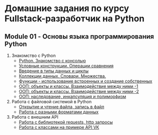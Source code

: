 Домашние задания по курсу Fullstack-разработчик на Python
=========================================================

Module 01 - Основы языка программирования Python
------------------------------------------------
1. Знакомство с Python
    + [Python. Знакомство с консолью](https://github.com/AndriusRU/netology_py_tasks/blob/main/01%20Intro.md)
    + [Условные конструкции. Операции сравнения](https://github.com/AndriusRU/netology_py_tasks/blob/main/02%20If-else.md)
    + [Введение в типы данных и циклы](https://github.com/AndriusRU/netology_py_tasks/blob/main/03%20For%20While.md)
    + [Коллекции данных. Словари. Множества.](https://github.com/AndriusRU/netology_py_tasks/blob/main/04%20List%20Dictionary%20Set.md)
    + [Функции - использование встроенных и создание собственных](https://github.com/AndriusRU/netology_py_tasks/blob/main/05%20Functions.md)
    + [ООП: объекты и классы. Взаимодействие между ними -1](https://github.com/AndriusRU/netology_py_tasks/blob/main/06%20OOP-1.md)
    + [ООП: объекты и классы. Взаимодействие между ними -2](https://github.com/AndriusRU/netology_py_tasks/blob/main/06%20OOP-2.md)
    + [ООП: наследование, инкапсуляция и полиморфизм](https://github.com/AndriusRU/netology_py_tasks/blob/main/06%20OOP%20polimorfism.md)
2. Работа с файловой системой в Python
    + [Открытие и чтение файла, запись в файл](https://github.com/AndriusRU/netology_py_tasks/blob/main/07%20Files.md)
    + [Работа с разными форматами данных](https://github.com/AndriusRU/netology_py_tasks/blob/main/08%20Files%20JSON%20XML.md)
3. Работа с внешним API
    + [Работа с библиотекой requests, http запросы](https://github.com/AndriusRU/netology_py_tasks/tree/main/09%20requests)
    + [Работа с классами на примере API VK]()
